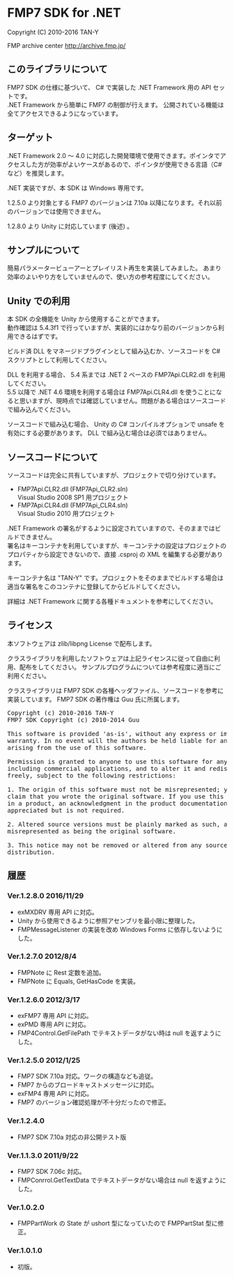 FMP7 SDK for .NET
=====
Copyright (C) 2010-2016 TAN-Y

FMP archive center http://archive.fmp.jp/

## このライブラリについて

FMP7 SDK の仕様に基づいて、 C# で実装した .NET Framework 用の API セットです。  
.NET Framework から簡単に FMP7 の制御が行えます。
公開されている機能は全てアクセスできるようになっています。


## ターゲット

.NET Framework 2.0 ～ 4.0 に対応した開発環境で使用できます。ポインタでアクセスした方が効率がよいケースがあるので、ポインタが使用できる言語（C#など）を推奨します。

.NET 実装ですが、本 SDK は Windows 専用です。

1.2.5.0 より対象とする FMP7 のバージョンは 7.10a 以降になります。それ以前のバージョンでは使用できません。

1.2.8.0 より Unity に対応しています (後述) 。

## サンプルについて

簡易パラメータービューアーとプレイリスト再生を実装してみました。
あまり効率のよいやり方をしていませんので、使い方の参考程度にしてください。

## Unity での利用

本 SDK の全機能を Unity から使用することができます。  
動作確認は 5.4.3f1 で行っていますが、実装的にはかなり前のバージョンから利用できるはずです。

ビルド済 DLL をマネージドプラグインとして組み込むか、ソースコードを C# スクリプトとして利用してください。  

DLL を利用する場合、 5.4 系までは .NET 2 ベースの FMP7Api.CLR2.dll を利用してください。  
5.5 以降で .NET 4.6 環境を利用する場合は FMP7Api.CLR4.dll を使うことになると思いますが、現時点では確認していません。問題がある場合はソースコードで組み込んでください。

ソースコードで組み込む場合、 Unity の C# コンパイルオプションで unsafe を有効にする必要があります。 DLL で組み込む場合は必須ではありません。


## ソースコードについて

ソースコードは完全に共有していますが、プロジェクトで切り分けています。

* FMP7Api.CLR2.dll (FMP7Api_CLR2.sln)  
  Visual Studio 2008 SP1 用プロジェクト
* FMP7Api.CLR4.dll (FMP7Api_CLR4.sln)  
  Visual Studio 2010 用プロジェクト

.NET Framework の署名がするように設定されていますので、そのままではビルドできません。  
署名はキーコンテナを利用していますが、キーコンテナの設定はプロジェクトのプロパティから設定できないので、直接 .csproj の XML を編集する必要があります。

キーコンテナ名は "TAN-Y" です。プロジェクトをそのままでビルドする場合は適当な署名をこのコンテナに登録してからビルドしてください。

詳細は .NET Framework に関する各種ドキュメントを参考にしてください。

## ライセンス

本ソフトウェアは zlib/libpng License で配布します。

クラスライブラリを利用したソフトウェアは上記ライセンスに従って自由に利用、配布をしてください。
サンプルプログラムについては参考程度に適当にご利用ください。


クラスライブラリは FMP7 SDK の各種ヘッダファイル、ソースコードを参考に実装しています。
FMP7 SDK の著作権は Guu 氏に所属します。


<pre>
Copyright (c) 2010-2016 TAN-Y
FMP7 SDK Copyright (c) 2010-2014 Guu

This software is provided 'as-is', without any express or implied
warranty. In no event will the authors be held liable for any damages
arising from the use of this software.

Permission is granted to anyone to use this software for any purpose,
including commercial applications, and to alter it and redistribute it
freely, subject to the following restrictions:

1. The origin of this software must not be misrepresented; you must not
claim that you wrote the original software. If you use this software
in a product, an acknowledgment in the product documentation would be
appreciated but is not required.

2. Altered source versions must be plainly marked as such, and must not be
misrepresented as being the original software.

3. This notice may not be removed or altered from any source
distribution.
</pre>

## 履歴

### Ver.1.2.8.0 2016/11/29
* exMXDRV 専用 API に対応。
* Unity から使用できるように参照アセンブリを最小限に整理した。
 * FMPMessageListener の実装を改め Windows Forms に依存しないようにした。

### Ver.1.2.7.0 2012/8/4
* FMPNote に Rest 定数を追加。
* FMPNote に Equals, GetHasCode を実装。

### Ver.1.2.6.0 2012/3/17
* exFMP7 専用 API に対応。
* exPMD 専用 API に対応。
* FMP4Control.GetFilePath でテキストデータがない時は null を返すようにした。

### Ver.1.2.5.0 2012/1/25
* FMP7 SDK 7.10a 対応。ワークの構造なども追従。
* FMP7 からのブロードキャストメッセージに対応。
* exFMP4 専用 API に対応。
* FMP7 のバージョン確認処理が不十分だったので修正。

### Ver.1.2.4.0
* FMP7 SDK 7.10a 対応の非公開テスト版

### Ver.1.1.3.0 2011/9/22
* FMP7 SDK 7.06c 対応。
* FMPConrrol.GetTextData でテキストデータがない場合は null を返すようにした。

### Ver.1.0.2.0
* FMPPartWork の State が ushort 型になっていたので FMPPartStat 型に修正。

### Ver.1.0.1.0
* 初版。
